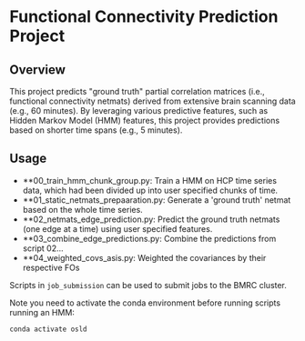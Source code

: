 # Functional Connectivity Prediction Project

## Overview
This project predicts "ground truth" partial correlation matrices (i.e., functional connectivity netmats) derived from extensive brain scanning data (e.g., 60 minutes). By leveraging various predictive features, such as Hidden Markov Model (HMM) features, this project provides predictions based on shorter time spans (e.g., 5 minutes).

## Usage

- **00_train_hmm_chunk_group.py: Train a HMM on HCP time series data, which had been divided up into user specified chunks of time.
- **01_static_netmats_prepaaration.py: Generate a 'ground truth' netmat based on the whole time series.
- **02_netmats_edge_prediction.py: Predict the ground truth netmats (one edge at a time) using user specified features.
- **03_combine_edge_predictions.py: Combine the predictions from script 02...
- **04_weighted_covs_asis.py: Weighted the covariances by their respective FOs

Scripts in `job_submission` can be used to submit jobs to the BMRC cluster. 

Note you need to activate the conda environment before running scripts running an HMM:

    conda activate osld
